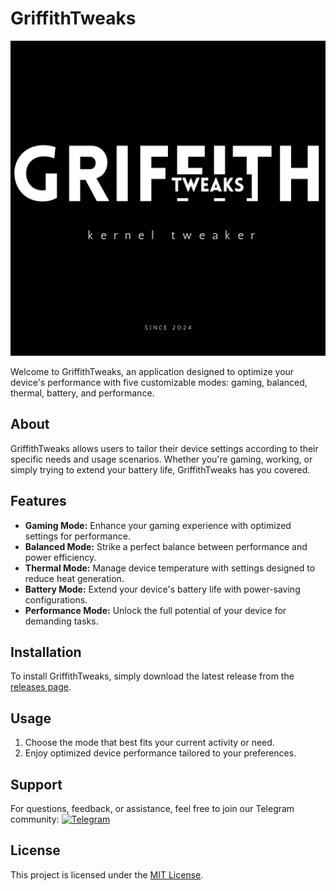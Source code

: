 # GriffithTweaks

![GriffithTweaks Logo](https://github.com/haxislancelot/GriffithTweaks/raw/main/nihil.png)

Welcome to GriffithTweaks, an application designed to optimize your device's performance with five customizable modes: gaming, balanced, thermal, battery, and performance.

## About

GriffithTweaks allows users to tailor their device settings according to their specific needs and usage scenarios. Whether you're gaming, working, or simply trying to extend your battery life, GriffithTweaks has you covered.

## Features

- **Gaming Mode:** Enhance your gaming experience with optimized settings for performance.
- **Balanced Mode:** Strike a perfect balance between performance and power efficiency.
- **Thermal Mode:** Manage device temperature with settings designed to reduce heat generation.
- **Battery Mode:** Extend your device's battery life with power-saving configurations.
- **Performance Mode:** Unlock the full potential of your device for demanding tasks.

## Installation

To install GriffithTweaks, simply download the latest release from the [releases page]([link-to-releases](https://github.com/haxislancelot/GriffithTweaks/releases)).

## Usage

1. Choose the mode that best fits your current activity or need.
2. Enjoy optimized device performance tailored to your preferences.

## Support

For questions, feedback, or assistance, feel free to join our Telegram community:
[![Telegram](https://img.shields.io/badge/Join%20Us%20on-Telegram-blue)](https://t.me/nihilprojects)

## License

This project is licensed under the [MIT License](link-to-license).
